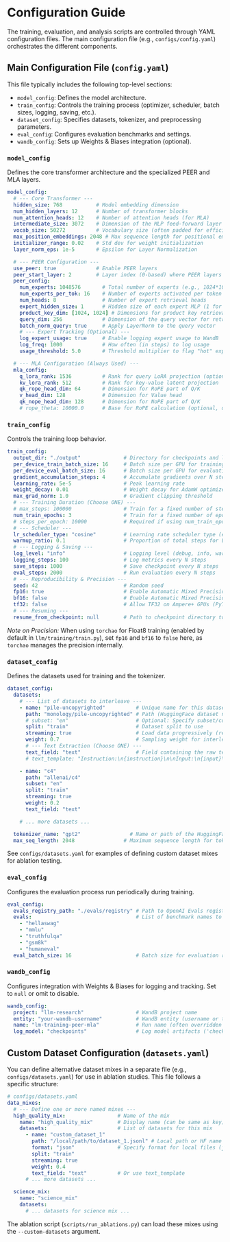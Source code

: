 # Configuration Guide

The training, evaluation, and analysis scripts are controlled through YAML configuration files. The main configuration file (e.g., `configs/config.yaml`) orchestrates the different components.

## Main Configuration File (`config.yaml`)

This file typically includes the following top-level sections:

-   `model_config`: Defines the model architecture.
-   `train_config`: Controls the training process (optimizer, scheduler, batch sizes, logging, saving, etc.).
-   `dataset_config`: Specifies datasets, tokenizer, and preprocessing parameters.
-   `eval_config`: Configures evaluation benchmarks and settings.
-   `wandb_config`: Sets up Weights & Biases integration (optional).

### `model_config`

Defines the core transformer architecture and the specialized PEER and MLA layers.

```yaml
model_config:
  # --- Core Transformer ---
  hidden_size: 768           # Model embedding dimension
  num_hidden_layers: 12      # Number of transformer blocks
  num_attention_heads: 12    # Number of attention heads (for MLA)
  intermediate_size: 3072    # Dimension of the MLP feed-forward layer
  vocab_size: 50272          # Vocabulary size (often padded for efficiency)
  max_position_embeddings: 2048 # Max sequence length for positional embeddings
  initializer_range: 0.02    # Std dev for weight initialization
  layer_norm_eps: 1e-5       # Epsilon for Layer Normalization

  # --- PEER Configuration ---
  use_peer: true             # Enable PEER layers
  peer_start_layer: 2        # Layer index (0-based) where PEER layers begin
  peer_config:
    num_experts: 1048576       # Total number of experts (e.g., 1024*1024)
    num_experts_per_tok: 16    # Number of experts activated per token
    num_heads: 8               # Number of expert retrieval heads
    expert_hidden_size: 1      # Hidden size of each expert MLP (1 for single neuron)
    product_key_dim: [1024, 1024] # Dimensions for product key retrieval
    query_dim: 256             # Dimension of the query vector for retrieval
    batch_norm_query: true     # Apply LayerNorm to the query vector
    # --- Expert Tracking (Optional) ---
    log_expert_usage: true     # Enable logging expert usage to WandB
    log_freq: 1000             # How often (in steps) to log usage
    usage_threshold: 5.0       # Threshold multiplier to flag "hot" experts

  # --- MLA Configuration (Always Used) ---
  mla_config:
    q_lora_rank: 1536          # Rank for query LoRA projection (optional)
    kv_lora_rank: 512          # Rank for key-value latent projection
    qk_rope_head_dim: 64       # Dimension for RoPE part of Q/K
    v_head_dim: 128            # Dimension for Value head
    qk_nope_head_dim: 128      # Dimension for NoPE part of Q/K
    # rope_theta: 10000.0      # Base for RoPE calculation (optional, defaults to 10000)
```

### `train_config`

Controls the training loop behavior.

```yaml
train_config:
  output_dir: "./output"              # Directory for checkpoints and logs
  per_device_train_batch_size: 16     # Batch size per GPU for training
  per_device_eval_batch_size: 16      # Batch size per GPU for evaluation
  gradient_accumulation_steps: 4      # Accumulate gradients over N steps
  learning_rate: 5e-5                 # Peak learning rate
  weight_decay: 0.01                  # Weight decay for AdamW optimizer
  max_grad_norm: 1.0                  # Gradient clipping threshold
  # --- Training Duration (Choose ONE) ---
  # max_steps: 100000                 # Train for a fixed number of steps (Recommended for streaming)
  num_train_epochs: 3                 # Train for a fixed number of epochs (Requires 'steps_per_epoch')
  # steps_per_epoch: 10000            # Required if using num_train_epochs with streaming datasets
  # --- Scheduler ---
  lr_scheduler_type: "cosine"         # Learning rate scheduler type (e.g., linear, cosine)
  warmup_ratio: 0.1                   # Proportion of total steps for LR warmup
  # --- Logging & Saving ---
  log_level: "info"                   # Logging level (debug, info, warning, error)
  logging_steps: 100                  # Log metrics every N steps
  save_steps: 1000                    # Save checkpoint every N steps
  eval_steps: 2000                    # Run evaluation every N steps
  # --- Reproducibility & Precision ---
  seed: 42                            # Random seed
  fp16: true                          # Enable Automatic Mixed Precision (FP16) - Use False if using FP8
  bf16: false                         # Enable Automatic Mixed Precision (BF16) - Use False if using FP8
  tf32: false                         # Allow TF32 on Ampere+ GPUs (PyTorch >= 1.7)
  # --- Resuming ---
  resume_from_checkpoint: null        # Path to checkpoint directory to resume from (e.g., "./output/checkpoint-5000")
```

*Note on Precision:* When using `torchao` for Float8 training (enabled by default in `llm/training/train.py`), set `fp16` and `bf16` to `false` here, as `torchao` manages the precision internally.

### `dataset_config`

Defines the datasets used for training and the tokenizer.

```yaml
dataset_config:
  datasets:
    # --- List of datasets to interleave ---
    - name: "pile-uncopyrighted"          # Unique name for this dataset entry
      path: "monology/pile-uncopyrighted" # Path (HuggingFace dataset name or local path)
      # subset: "en"                      # Optional: Specify subset/config (e.g., for C4, wikipedia)
      split: "train"                      # Dataset split to use
      streaming: true                     # Load data progressively (recommended for large datasets)
      weight: 0.7                         # Sampling weight for interleaving
      # --- Text Extraction (Choose ONE) ---
      text_field: "text"                  # Field containing the raw text
      # text_template: "Instruction:\n{instruction}\n\nInput:\n{input}\n\nOutput:\n{output}" # OR: Format string using fields from the dataset

    - name: "c4"
      path: "allenai/c4"
      subset: "en"
      split: "train"
      streaming: true
      weight: 0.2
      text_field: "text"

    # ... more datasets ...

  tokenizer_name: "gpt2"                # Name or path of the HuggingFace tokenizer
  max_seq_length: 2048                # Maximum sequence length for tokenization
```

See `configs/datasets.yaml` for examples of defining custom dataset mixes for ablation testing.

### `eval_config`

Configures the evaluation process run periodically during training.

```yaml
eval_config:
  evals_registry_path: "./evals/registry" # Path to OpenAI Evals registry (if using)
  evals:                                  # List of benchmark names to run
    - "hellaswag"
    - "mmlu"
    - "truthfulqa"
    - "gsm8k"
    - "humaneval"
  eval_batch_size: 16                     # Batch size for evaluation runs
```

### `wandb_config`

Configures integration with Weights & Biases for logging and tracking. Set to `null` or omit to disable.

```yaml
wandb_config:
  project: "llm-research"                 # WandB project name
  entity: "your-wandb-username"           # WandB entity (username or team)
  name: "lm-training-peer-mla"            # Run name (often overridden by scripts)
  log_model: "checkpoints"                # Log model artifacts ('checkpoints', 'all', or null)
```

## Custom Dataset Configuration (`datasets.yaml`)

You can define alternative dataset mixes in a separate file (e.g., `configs/datasets.yaml`) for use in ablation studies. This file follows a specific structure:

```yaml
# configs/datasets.yaml
data_mixes:
  # --- Define one or more named mixes ---
  high_quality_mix:                 # Name of the mix
    name: "high_quality_mix"        # Display name (can be same as key)
    datasets:                       # List of datasets for this mix
      - name: "custom_dataset_1"
        path: "/local/path/to/dataset_1.jsonl" # Local path or HF name
        format: "json"              # Specify format for local files (json, csv, text)
        split: "train"
        streaming: true
        weight: 0.4
        text_field: "text"          # Or use text_template
      # ... more datasets ...

  science_mix:
    name: "science_mix"
    datasets:
      # ... datasets for science mix ...
```

The ablation script (`scripts/run_ablations.py`) can load these mixes using the `--custom-datasets` argument.
